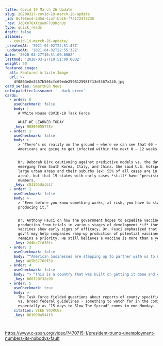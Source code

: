 ```yaml
---
title: Covid 19 March 26 Update
slug: 20200327-covid-19-march-26-update
_id: 8cf95ecd-bd5d-4caf-bb16-f7a1724f8735
_rev: Jq8Xn76XXcuwmF7UDDcnUs
type: quick_reads
draft: false
aliases:
  - covid-19-march-26-update/
_createdAt: '2021-04-02T22:51:47Z'
_updatedAt: '2021-04-02T22:55:32Z'
date: '2020-03-27T10:51:00.000Z'
lastmod: '2020-03-27T10:51:00.000Z'
weight: 50
featured_image:
  alt: Featured Article Image
  url: >-
    4f0863e8e2457b566cfc69ede259812598ff13e5367x240.jpg
card_series: SmartHER News
colorpaletteclassname: '--dark-green'
cards:
  - order: 0
    useCheckmark: false
    body: |-
      # White House COVID-19 Task Force

      WHAT WE LEARNED TODAY
    _key: 90809055778e
  - order: 1
    useCheckmark: false
    body: >-
      > “There’s no reality on the ground — where we can see that 60 – 70% of
      Americans are going to get infected within the next 8 – 12 weeks.”


      Dr. Deborah Birx cautioning against predictive models vs. the data
      emerging from South Korea, Italy, and China. She said U.S. hotspots are
      large urban areas and their suburbs (ex: 55% of all cases are in NY metro
      area), but that 19 states with early cases *still* have "persistent low"
      numbers.
    _key: c932b5dac617
  - order: 2
    useCheckmark: false
    body: >-
      > “Even before you know something works, at risk, you have to start
      producing it.”


      Dr. Anthony Fauci on how the government hopes to expedite vaccine
      production from trials in various stages of development *if* those
      vaccines show early signs of efficacy. Dr. Fauci emphasized that while the
      gov't may help companies ramp-up production of potential vaccines, safety
      remains a priority. He still believes a vaccine is more than a year away.
    _key: 2d4bc7fd30fc
  - order: 3
    useCheckmark: false
    body: "“American businesses are stepping up to partner with us to meet this moment.”\n\nVice Pres.\_Pence noted the unemployment figures announced Thursday (3M+ Americans filed for their first week of unemployment benefits last week), but he also highlighted reports of nearly 500,000 new jobs recently announced by companies including Amazon,\_CVS, Pizza Hut & Walmart."
    _key: 485b57700f59
  - order: 4
    useCheckmark: false
    body: "> “This is a country that was built on getting it done and our people want to get back to work.”\n\nPres. Trump said he'll deliver more information on what the back-to-work plan looks like early next week.\_He suggested that perhaps restrictions might first be relaxed in areas less affected by COVID-19, and noted that a return to work includes social distancing, hand washing and beyond."
    _key: 806f20f38e90
  - order: 5
    useCheckmark: true
    body: >-
      The Task Force fielded questions about reports of county specific plans
      vs. broad federal guidelines - something to watch for in the coming days,
      especially as "15 days to Slow The Spread" comes to end Monday.
    citation: VIEW SOURCES
    _key: 801990a544f8

---
```

https://www.c-span.org/video/?470715-1/president-trump-unemployment-numbers-its-nobodys-fault